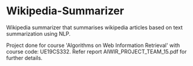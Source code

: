 # Wikipedia-Summarizer
Wikipedia summarizer that summarises wikipedia articles based on text summarization using NLP.

Project done for course 'Algorithms on Web Information Retrieval' with course code: UE19CS332. Refer report AIWIR_PROJECT_TEAM_15.pdf for further details. 
